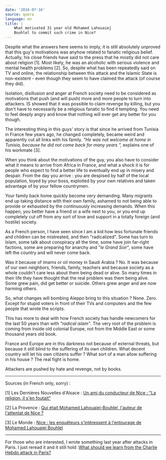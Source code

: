 ```yaml
---
date: '2016-07-16'
source: quora
language: en
title: |
    What motivated 31 year old Mohamed Lahouaiej
    Bouhlel to commit such crime in Nice?
---
```


Despite what the answers here seems to imply, it is still absolutely
unproved that this guy's motivations was anyhow related to fanatic
religious belief. Actually, his close friends have said to the press
that he mostly did not care about religion \[1\]. Most likely, he was an
alcoholic with serious violence and mental health problems \[2\]. So,
despite what has been repeatedly said on TV and online, the relationship
between this attack and the Islamic State is non-existent - even though
they seem to have claimed the attack (of course they did).

Isolation, disillusion and anger at French society need to be considered
as motivations that push (and will push) more and more people to turn
into attackers. IS showed that it was possible to claim revenge by
killing, but you don't have to necessarily be a religious fanatic to
find it tempting. You need to feel deeply angry and know that nothing
will ever get any better for you though.

The interesting thing in this guys' story is that since he arrived from
Tunisia in France few years ago, he changed completely, became weird and
apparently cut all links with his family. *"He was not welcome at home
in Tunisia, because he did not come back for many years ",* explains one
of his workmate \[3\].

When you think about the motivations of the guy, you also have to
consider what it means to arrive from Africa in France, and what a shock
it is for people who expect to find a better life to eventually end up
in misery and despair. From the day you arrive : you are despised by
half of the local population, toyed by your boss, exploited by your own
relatives and taken advantage of by your fellow countrymen.

Your family back home quickly become very demanding. Many migrants end
up taking distance with their own family, ashamed to not being able to
provide or exhausted by the continuously increasing demands. When this
happen, you better have a friend or a wife next to you, or you end up
completely cut off from any sort of love and support in a totally
foreign (and hostile) society.

As a French person, I have seen since I am a kid how less fortunate
friends and children can be mistreated, and then "radicalized". Some has
turn to Islam, some talk about conspiracy all the time, some have join
far-right factions, some are preparing for anarchy and "*le Grand
Soir*", some have left the country and will never come back.

Was it because of imams or oil money in Saudi Arabia ? No. It was
because of our own neighbors, friends, family, teachers and because
society as a whole couldn't care less about them being dead or alive. So
many times in their life they have thought that the real problem was
them being alive. Some grew pain, did get better or suicide. Others grew
anger and are now harming others.

So, what changes will bombing Aleppo bring to this situation ? None.
Zero. Except for stupid voters in front of their TVs and computers and
the few people that wrote the scripts.

This has more to deal with how French society has handle newcomers for
the last 50 years than with *"radical islam"*. The very root of the
problem is coming from inside old colonial Europe, not from the Middle
East or some thousand years old book.

France and Europe are in this darkness not because of external threats,
but because it still blind to the suffering of its own children. What
decent country will let his own citizens suffer ? What sort of a man
allow suffering in his house ? The real fight is home.

Attackers are pushed by hate and revenge, not by books.

------------------------------------------------------------------------

Sources (in French only, sorry) :

\[1\] Les Dernières Nouvelles d'Alsace : [Un ami du conducteur de Nice :
\"La religion, il s\'en
foutait\"](http://www.dna.fr/actualite/2016/07/15/un-ami-du-conducteur-de-nice-la-religion-il-s-en-foutait)

\[2\] La Provence : [Qui était Mohamed Lahouaiej-Bouhlel, l\'auteur de
l\'attentat de Nice
?](http://www.laprovence.com/article/faits-divers-justice/4034658/qui-etait-mohamed-lahouaiej-bouhlel-lauteur-de-lattentat-de-nice.html)

\[3\] Le Monde : [Nice : les enquêteurs s'intéressent à l'entourage de
Mohamed Lahouaiej
Bouhlel](http://www.lemonde.fr/societe/article/2016/07/16/attaque-de-nice-les-motivations-troubles-de-mohamed-lahouaiej-bouhlel_4970489_3224.html)

------------------------------------------------------------------------

For those who are interested, I wrote something last year after attacks
in Paris. I just reread it and it still hold :[What should we learn from
the Charlie Hebdo attack in
Paris?](http://quora.com/What-should-we-learn-from-the-Charlie-Hebdo-attack-in-Paris/answer/Cl%C3%A9ment-Renaud)
